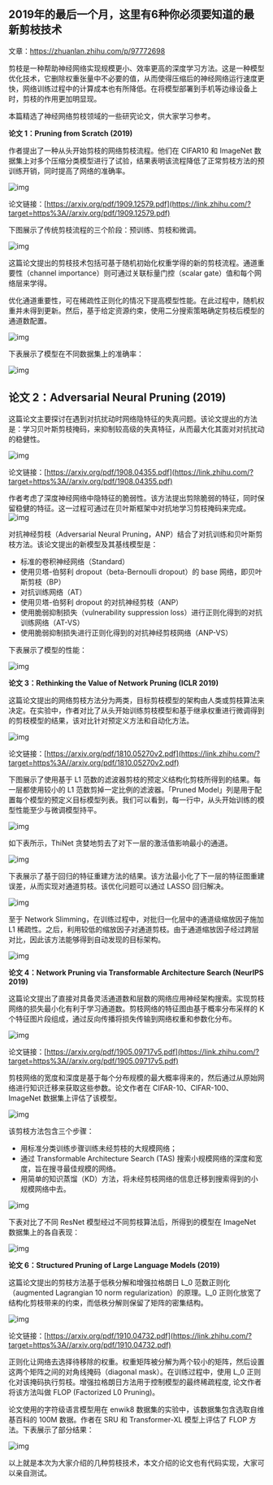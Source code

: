 ## 2019年的最后一个月，这里有6种你必须要知道的最新剪枝技术

文章：https://zhuanlan.zhihu.com/p/97772698

剪枝是一种帮助神经网络实现规模更小、效率更高的深度学习方法。这是一种模型优化技术，它删除权重张量中不必要的值，从而使得压缩后的神经网络运行速度更快，网络训练过程中的计算成本也有所降低。在将模型部署到手机等边缘设备上时，剪枝的作用更加明显现。

本篇精选了神经网络剪枝领域的一些研究论文，供大家学习参考。

**论文 1：Pruning from Scratch (2019)**

作者提出了一种从头开始剪枝的网络剪枝流程。他们在 CIFAR10 和 ImageNet 数据集上对多个压缩分类模型进行了试验，结果表明该流程降低了正常剪枝方法的预训练开销，同时提高了网络的准确率。

![img](https://pic4.zhimg.com/80/v2-2deb22d37bd4f034b71803f5c040291f_720w.jpg)

论文链接：[https://arxiv.org/pdf/1909.12579.pdf](https://link.zhihu.com/?target=https%3A//arxiv.org/pdf/1909.12579.pdf)

下图展示了传统剪枝流程的三个阶段：预训练、剪枝和微调。

![img](https://pic4.zhimg.com/80/v2-b9a1ad06b48ef657f83258cf8cac3487_720w.jpg)

这篇论文提出的剪枝技术包括可基于随机初始化权重学得的新的剪枝流程。通道重要性（channel importance）则可通过关联标量门控（scalar gate）值和每个网络层来学得。

优化通道重要性，可在稀疏性正则化的情况下提高模型性能。在此过程中，随机权重并未得到更新。然后，基于给定资源约束，使用二分搜索策略确定剪枝后模型的通道数配置。

![img](https://pic4.zhimg.com/80/v2-4bea3a2f4121017b2a1e6ff15030c5ef_720w.jpg)

下表展示了模型在不同数据集上的准确率：

![img](https://pic3.zhimg.com/80/v2-31de7717021dc8fcfec9cfb708f266ba_720w.jpg)



## **论文 2：Adversarial Neural Pruning (2019)**

这篇论文主要探讨在遇到对抗扰动时网络隐特征的失真问题。该论文提出的方法是：学习贝叶斯剪枝掩码，来抑制较高级的失真特征，从而最大化其面对对抗扰动的稳健性。

![img](https://pic1.zhimg.com/80/v2-4c2747b80c8e535afcf51f8e18170284_720w.jpg)

论文链接：[https://arxiv.org/pdf/1908.04355.pdf](https://link.zhihu.com/?target=https%3A//arxiv.org/pdf/1908.04355.pdf)

作者考虑了深度神经网络中隐特征的脆弱性。该方法提出剪除脆弱的特征，同时保留稳健的特征。这一过程可通过在贝叶斯框架中对抗地学习剪枝掩码来完成。![img](https://pic4.zhimg.com/80/v2-9ba9685d858b6b3f6788e74654b43633_720w.jpg)

对抗神经剪枝（Adversarial Neural Pruning，ANP）结合了对抗训练和贝叶斯剪枝方法。该论文提出的新模型及其基线模型是：

- 标准的卷积神经网络（Standard）
- 使用贝塔-伯努利 dropout（beta-Bernoulli dropout）的 base 网络，即贝叶斯剪枝（BP）
- 对抗训练网络（AT）
- 使用贝塔-伯努利 dropout 的对抗神经剪枝（ANP）
- 使用脆弱抑制损失（vulnerability suppression loss）进行正则化得到的对抗训练网络（AT-VS）
- 使用脆弱抑制损失进行正则化得到的对抗神经剪枝网络（ANP-VS）

下表展示了模型的性能：

![img](https://pic1.zhimg.com/80/v2-9d15a1173dc52617addd0ad394736b38_720w.jpg)



**论文 3：Rethinking the Value of Network Pruning (ICLR 2019)**

这篇论文提出的网络剪枝方法分为两类，目标剪枝模型的架构由人类或剪枝算法来决定。在实验中，作者对比了从头开始训练剪枝模型和基于继承权重进行微调得到的剪枝模型的结果，该对比针对预定义方法和自动化方法。

![img](https://pic1.zhimg.com/80/v2-d7025ecf6f1c25ec1cade5323a55d920_720w.jpg)

论文链接：[https://arxiv.org/pdf/1810.05270v2.pdf](https://link.zhihu.com/?target=https%3A//arxiv.org/pdf/1810.05270v2.pdf)

下图展示了使用基于 L1 范数的滤波器剪枝的预定义结构化剪枝所得到的结果。每一层都使用较小的 L1 范数剪掉一定比例的滤波器。「Pruned Model」列是用于配置每个模型的预定义目标模型列表。我们可以看到，每一行中，从头开始训练的模型性能至少与微调模型持平。

![img](https://pic3.zhimg.com/80/v2-23cc00f136a9215f5587f1cb42edafc6_720w.jpg)

如下表所示，ThiNet 贪婪地剪去了对下一层的激活值影响最小的通道。

![img](https://pic2.zhimg.com/80/v2-2890672bb7b0b28a2ab867fe91d357cd_720w.jpg)

下表展示了基于回归的特征重建方法的结果。该方法最小化了下一层的特征图重建误差，从而实现对通道剪枝。该优化问题可以通过 LASSO 回归解决。

![img](https://pic3.zhimg.com/80/v2-2bf3da89cb319d88e66aa2191d56163e_720w.jpg)

至于 Network Slimming，在训练过程中，对批归一化层中的通道级缩放因子施加 L1 稀疏性。之后，利用较低的缩放因子对通道剪枝。由于通道缩放因子经过跨层对比，因此该方法能够得到自动发现的目标架构。

![img](https://pic4.zhimg.com/80/v2-7b4afbc254496f1a3074445a50f8fbc3_720w.jpg)



**论文 4：Network Pruning via Transformable Architecture Search (NeurIPS 2019)**

这篇论文提出了直接对具备灵活通道数和层数的网络应用神经架构搜索。实现剪枝网络的损失最小化有利于学习通道数。剪枝网络的特征图由基于概率分布采样的 K 个特征图片段组成，通过反向传播将损失传输到网络权重和参数化分布。

![img](https://pic2.zhimg.com/80/v2-d9ad8314020180c38134f99c35597c35_720w.jpg)

论文链接：[https://arxiv.org/pdf/1905.09717v5.pdf](https://link.zhihu.com/?target=https%3A//arxiv.org/pdf/1905.09717v5.pdf)

剪枝网络的宽度和深度是基于每个分布规模的最大概率得来的，然后通过从原始网络进行知识迁移来获取这些参数。论文作者在 CIFAR-10、CIFAR-100、ImageNet 数据集上评估了该模型。

![img](https://pic1.zhimg.com/80/v2-c096bc2edf14f90c6af66615de3419a0_720w.jpg)

该剪枝方法包含三个步骤：

- 用标准分类训练步骤训练未经剪枝的大规模网络；
- 通过 Transformable Architecture Search (TAS) 搜索小规模网络的深度和宽度，旨在搜寻最佳规模的网络。
- 用简单的知识蒸馏（KD）方法，将未经剪枝网络的信息迁移到搜索得到的小规模网络中去。

![img](https://pic2.zhimg.com/80/v2-9bb730e1ac1bd168e2c82c421d523ced_720w.jpg)

下表对比了不同 ResNet 模型经过不同剪枝算法后，所得到的模型在 ImageNet 数据集上的各自表现：

![img](https://pic3.zhimg.com/80/v2-18501f4533533ffa219b9343fddc1fb2_720w.jpg)



 



**论文 6：Structured Pruning of Large Language Models (2019)**

这篇论文提出的剪枝方法基于低秩分解和增强拉格朗日 L_0 范数正则化（augmented Lagrangian 10 norm regularization）的原理。L_0 正则化放宽了结构化剪枝带来的约束，而低秩分解则保留了矩阵的密集结构。

![img](https://pic4.zhimg.com/80/v2-7891dff993bb6cfaba77549d9ff9811f_720w.jpg)

论文链接：[https://arxiv.org/pdf/1910.04732.pdf](https://link.zhihu.com/?target=https%3A//arxiv.org/pdf/1910.04732.pdf)

正则化让网络去选择待移除的权重。权重矩阵被分解为两个较小的矩阵，然后设置这两个矩阵之间的对角线掩码（diagonal mask）。在训练过程中，使用 L_0 正则化对该掩码执行剪枝。增强拉格朗日方法用于控制模型的最终稀疏程度, 论文作者将该方法叫做 FLOP (Factorized L0 Pruning)。

论文使用的字符级语言模型用在 enwik8 数据集的实验中，该数据集包含选取自维基百科的 100M 数据。作者在 SRU 和 Transformer-XL 模型上评估了 FLOP 方法。下表展示了部分结果：

![img](https://pic3.zhimg.com/80/v2-c8c0f0540ae04d7f3f8c7be2102b5136_720w.jpg)

以上就是本次为大家介绍的几种剪枝技术，本文介绍的论文也有代码实现，大家可以亲自测试。